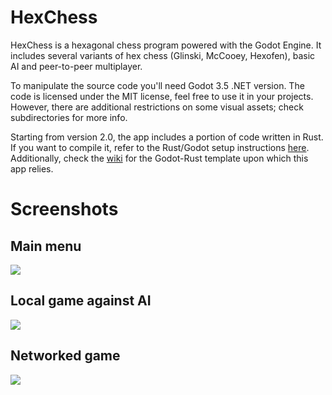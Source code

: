 # HexChess
HexChess is a hexagonal chess program powered with the Godot Engine. It includes several variants of hex chess (Glinski, McCooey, Hexofen), basic AI and peer-to-peer multiplayer.

To manipulate the source code you'll need Godot 3.5 .NET version. The code is licensed under the MIT license, feel free to use it in your projects. However, there are additional restrictions on some visual assets; check subdirectories for more info.

Starting from version 2.0, the app includes a portion of code written in Rust. If you want to compile it, refer to the Rust/Godot setup instructions [here](https://godot-rust.github.io/book/gdnative/intro/setup.html). Additionally, check the [wiki](https://github.com/macalimlim/godot-rust-template/wiki) for the Godot-Rust template upon which this app relies.

# Screenshots
## Main menu
  <img src="https://user-images.githubusercontent.com/111509227/195812418-600ef198-d417-40e6-8c7b-066831027378.png">

## Local game against AI
 <img src="https://github.com/esbudylin/HexChess/assets/111509227/1a752643-764c-4202-ade2-9de20d5dcd43">

## Networked game
 <img src="https://github.com/esbudylin/HexChess/assets/111509227/cb116144-b204-4346-b6fe-c0e7ff44cc8b" >
